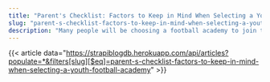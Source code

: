 ```yaml
---
title: "Parent's Checklist: Factors to Keep in Mind When Selecting a Youth Football Academy"
slug: "parent-s-checklist-factors-to-keep-in-mind-when-selecting-a-youth-football-academy"
description: "Many people will be choosing a football academy to join this year, and many others will be reading prospectuses of the academies they are already enrolled in. But any of these have considered these crucial factors?"
---
```


{{< article data="https://strapiblogdb.herokuapp.com/api/articles?populate=*&filters[slug][$eq]=parent-s-checklist-factors-to-keep-in-mind-when-selecting-a-youth-football-academy" >}}
